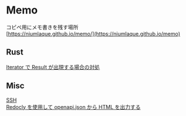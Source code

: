 # Memo
コピペ用にメモ書きを残す場所  
[https://niumlaque.github.io/memo/](https://niumlaque.github.io/memo)

## Rust
[Iterator で Result が出現する場合の対処](/rust/iter_result.md)

## Misc
[SSH](/misc/ssh.md)  
[Redocly を使用して openapi.json から HTML を出力する](/misc/redocly.md)
